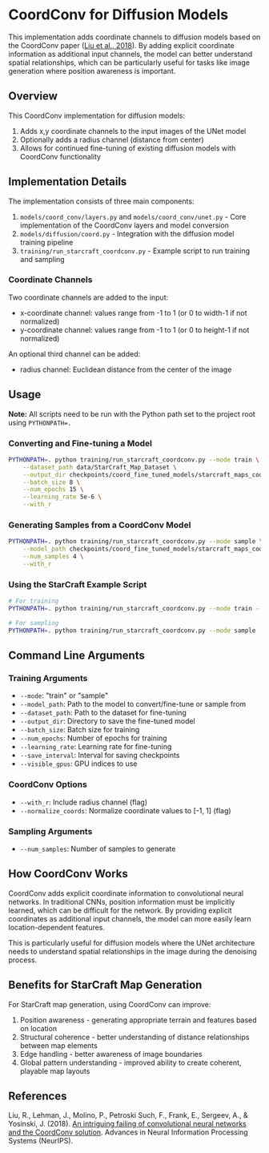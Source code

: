 # CoordConv for Diffusion Models

This implementation adds coordinate channels to diffusion models based on the CoordConv paper ([Liu et al., 2018](https://arxiv.org/abs/1807.03247)). By adding explicit coordinate information as additional input channels, the model can better understand spatial relationships, which can be particularly useful for tasks like image generation where position awareness is important.

## Overview

This CoordConv implementation for diffusion models:

1. Adds x,y coordinate channels to the input images of the UNet model
2. Optionally adds a radius channel (distance from center)
3. Allows for continued fine-tuning of existing diffusion models with CoordConv functionality

## Implementation Details

The implementation consists of three main components:

1. `models/coord_conv/layers.py` and `models/coord_conv/unet.py` - Core implementation of the CoordConv layers and model conversion
2. `models/diffusion/coord.py` - Integration with the diffusion model training pipeline
3. `training/run_starcraft_coordconv.py` - Example script to run training and sampling

### Coordinate Channels

Two coordinate channels are added to the input:
- x-coordinate channel: values range from -1 to 1 (or 0 to width-1 if not normalized)
- y-coordinate channel: values range from -1 to 1 (or 0 to height-1 if not normalized)

An optional third channel can be added:
- radius channel: Euclidean distance from the center of the image

## Usage

**Note:** All scripts need to be run with the Python path set to the project root using `PYTHONPATH=.`

### Converting and Fine-tuning a Model

```bash
PYTHONPATH=. python training/run_starcraft_coordconv.py --mode train \
    --dataset_path data/StarCraft_Map_Dataset \
    --output_dir checkpoints/coord_fine_tuned_models/starcraft_maps_coordconv \
    --batch_size 8 \
    --num_epochs 15 \
    --learning_rate 5e-6 \
    --with_r
```

### Generating Samples from a CoordConv Model

```bash
PYTHONPATH=. python training/run_starcraft_coordconv.py --mode sample \
    --model_path checkpoints/coord_fine_tuned_models/starcraft_maps_coordconv/final \
    --num_samples 4 \
    --with_r
```

### Using the StarCraft Example Script

```bash
# For training
PYTHONPATH=. python training/run_starcraft_coordconv.py --mode train --with_r

# For sampling
PYTHONPATH=. python training/run_starcraft_coordconv.py --mode sample --model_path checkpoints/coord_fine_tuned_models/starcraft_maps_coordconv/final --num_samples 4 --with_r
```

## Command Line Arguments

### Training Arguments

- `--mode`: "train" or "sample"
- `--model_path`: Path to the model to convert/fine-tune or sample from
- `--dataset_path`: Path to the dataset for fine-tuning
- `--output_dir`: Directory to save the fine-tuned model
- `--batch_size`: Batch size for training
- `--num_epochs`: Number of epochs for training
- `--learning_rate`: Learning rate for fine-tuning
- `--save_interval`: Interval for saving checkpoints
- `--visible_gpus`: GPU indices to use

### CoordConv Options

- `--with_r`: Include radius channel (flag)
- `--normalize_coords`: Normalize coordinate values to [-1, 1] (flag)

### Sampling Arguments

- `--num_samples`: Number of samples to generate

## How CoordConv Works

CoordConv adds explicit coordinate information to convolutional neural networks. In traditional CNNs, position information must be implicitly learned, which can be difficult for the network. By providing explicit coordinates as additional input channels, the model can more easily learn location-dependent features.

This is particularly useful for diffusion models where the UNet architecture needs to understand spatial relationships in the image during the denoising process.

## Benefits for StarCraft Map Generation

For StarCraft map generation, using CoordConv can improve:

1. Position awareness - generating appropriate terrain and features based on location
2. Structural coherence - better understanding of distance relationships between map elements
3. Edge handling - better awareness of image boundaries
4. Global pattern understanding - improved ability to create coherent, playable map layouts

## References

Liu, R., Lehman, J., Molino, P., Petroski Such, F., Frank, E., Sergeev, A., & Yosinski, J. (2018). [An intriguing failing of convolutional neural networks and the CoordConv solution](https://arxiv.org/abs/1807.03247). Advances in Neural Information Processing Systems (NeurIPS). 